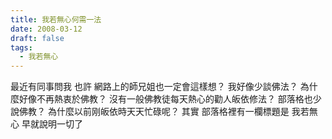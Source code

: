 ```yaml
---
title: 我若無心何需一法
date: 2008-03-12
draft: false
tags:
  - 我若無心
---
```


最近有同事問我
也許
網路上的師兄姐也一定會這樣想？
我好像少談佛法？
為什麼好像不再熱衷於佛教？
沒有一般佛教徒每天熱心的勸人皈依修法？
部落格也少說佛教？
為什麼以前刚皈依時天天忙碌呢？
其實
部落格裡有一欄標題是
我若無心
早就說明一切了